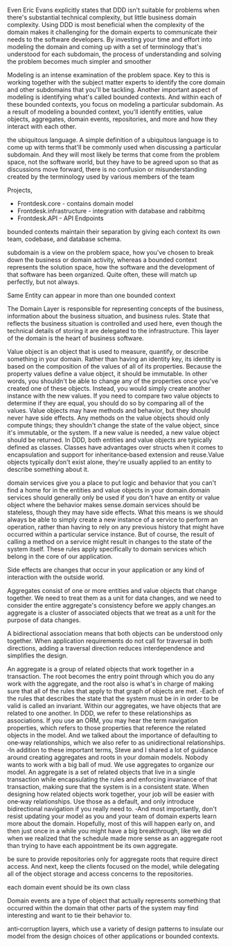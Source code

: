 Even Eric Evans explicitly states that DDD isn't suitable for problems when there's substantial technical complexity, but little business domain complexity. Using DDD is most beneficial when the complexity of the domain makes it challenging for the domain experts to communicate their needs to the software developers. By investing your time and effort into modeling the domain and coming up with a set of terminology that's understood for each subdomain, the process of understanding and solving the problem becomes much simpler and smoother

Modeling is an intense examination of the problem space. Key to this is working together with the subject matter experts to identify the core domain and other subdomains that you'll be tackling. Another important aspect of modeling is identifying what's called bounded contexts. And within each of these bounded contexts, you focus on modeling a particular subdomain. As a result of modeling a bounded context, you'll identify entities, value objects, aggregates, domain events, repositories, and more and how they interact with each other.

the ubiquitous language. A simple definition of a ubiquitous language is to come up with terms that'll be commonly used when discussing a particular subdomain. And they will most likely be terms that come from the problem space, not the software world, but they have to be agreed upon so that as discussions move forward, there is no confusion or misunderstanding created by the terminology used by various members of the team

Projects, 
- Frontdesk.core - contains domain model
- Frontdesk.infrastructure - integration with database and rabbitmq
- Frontdesk.API - API Endpoints


bounded contexts maintain their separation by giving each context its own team, codebase, and database schema. 

subdomain is a view on the problem space, how you've chosen to break down the business or domain activity, whereas a bounded context represents the solution space, how the software and the development of that software has been organized. Quite often, these will match up perfectly, but not always.

Same Entity can appear in more than one bounded context

The Domain Layer is responsible for representing concepts of the business, information about the business situation, and business rules. State that reflects the business situation is controlled and used here, even though the technical details of storing it are delegated to the infrastructure. This layer of the domain is the heart of business software.


Value object is an object that is used to measure, quantify, or describe something in your domain. Rather than having an identity key, its identity is based on the composition of the values of all of its properties. Because the property values define a value object, it should be immutable. In other words, you shouldn't be able to change any of the properties once you've created one of these objects. Instead, you would simply create another instance with the new values. If you need to compare two value objects to determine if they are equal, you should do so by comparing all of the values. Value objects may have methods and behavior, but they should never have side effects. Any methods on the value objects should only compute things; they shouldn't change the state of the value object, since it's immutable, or the system. If a new value is needed, a new value object should be returned. In DDD, both entities and value objects are typically defined as classes. Classes have advantages over structs when it comes to encapsulation and support for inheritance‑based extension and reuse.Value objects typically don't exist alone, they're usually applied to an entity to describe something about it.

domain services give you a place to put logic and behavior that you can't find a home for in the entities and value objects in your domain.domain services should generally only be used if you don't have an entity or value object where the behavior makes sense.domain services should be stateless, though they may have side effects. What this means is we should always be able to simply create a new instance of a service to perform an operation, rather than having to rely on any previous history that might have occurred within a particular service instance. But of course, the result of calling a method on a service might result in changes to the state of the system itself. These rules apply specifically to domain services which belong in the core of our application.

Side effects are changes that occur in your application or any kind of interaction with the outside world.

Aggregates consist of one or more entities and value objects that change together. We need to treat them as a unit for data changes, and we need to consider the entire aggregate's consistency before we apply changes.an aggregate is a cluster of associated objects that we treat as a unit for the purpose of data changes.

A bidirectional association means that both objects can be understood only together. When application requirements do not call for traversal in both directions, adding a traversal direction reduces interdependence and simplifies the design.

An aggregate is a group of related objects that work together in a transaction. The root becomes the entry point through which you do any work with the aggregate, and the root also is what's in charge of making sure that all of the rules that apply to that graph of objects are met. ‑Each of the rules that describes the state that the system must be in in order to be valid is called an invariant. Within our aggregates, we have objects that are related to one another. In DDD, we refer to these relationships as associations. If you use an ORM, you may hear the term navigation properties, which refers to those properties that reference the related objects in the model. And we talked about the importance of defaulting to one‑way relationships, which we also refer to as unidirectional relationships. ‑In addition to these important terms, Steve and I shared a lot of guidance around creating aggregates and roots in your domain models. Nobody wants to work with a big ball of mud. We use aggregates to organize our model. An aggregate is a set of related objects that live in a single transaction while encapsulating the rules and enforcing invariance of that transaction, making sure that the system is in a consistent state. When designing how related objects work together, your job will be easier with one‑way relationships. Use those as a default, and only introduce bidirectional navigation if you really need to. ‑And most importantly, don't resist updating your model as you and your team of domain experts learn more about the domain. Hopefully, most of this will happen early on, and then just once in a while you might have a big breakthrough, like we did when we realized that the schedule made more sense as an aggregate root than trying to have each appointment be its own aggregate.

be sure to provide repositories only for aggregate roots that require direct access. And next, keep the clients focused on the model, while delegating all of the object storage and access concerns to the repositories.

each domain event should be its own class

Domain events are a type of object that actually represents something that occurred within the domain that other parts of the system may find interesting and want to tie their behavior to.

anti‑corruption layers, which use a variety of design patterns to insulate our model from the design choices of other applications or bounded contexts.

